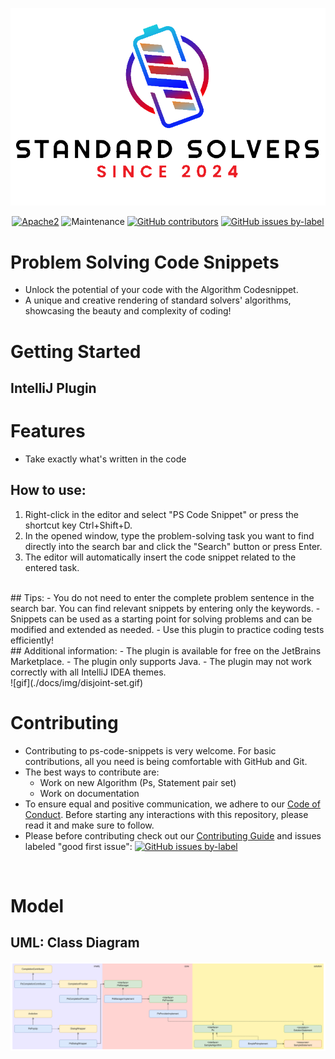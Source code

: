 ![logo](./docs/img/logo.png)


<div align="center">
    <a href="https://www.apache.org/licenses/LICENSE-2.0"><img src="https://img.shields.io/badge/license-Apache2-green.svg?style=for-the-badge" alt="Apache2"></a>
    <img src="https://img.shields.io/maintenance/yes/2024?style=for-the-badge" alt="Maintenance">
    <a href="https://github.com/StandardSolvers/ps-code-snippets/graphs/contributors"><img src="https://img.shields.io/github/contributors/StandardSolvers/ps-code-snippets?style=for-the-badge" alt="GitHub contributors"></a>
    <a href="https://github.com/StandardSolvers/ps-code-snippets/contribute"><img src="https://img.shields.io/github/issues/StandardSolvers/ps-code-snippets/good%20first%20issue?style=for-the-badge" alt="GitHub issues by-label"></a>        
</div>

# Problem Solving Code Snippets
- Unlock the potential of your code with the Algorithm Codesnippet.
- A unique and creative rendering of standard solvers' algorithms, showcasing the beauty and complexity of coding!

# Getting Started
## IntelliJ Plugin

# Features
- Take exactly what's written in the code
## How to use:
1. Right-click in the editor and select "PS Code Snippet" or press the shortcut key Ctrl+Shift+D.
2. In the opened window, type the problem-solving task you want to find directly 
into the search bar and click the "Search" button or press Enter.
3. The editor will automatically insert the code snippet related to the entered task.
<br>
## Tips:
- You do not need to enter the complete problem sentence in the search bar.
 You can find relevant snippets by entering only the keywords.
- Snippets can be used as a starting point for solving problems and can be modified
 and extended as needed.
- Use this plugin to practice coding tests efficiently!
<br>
## Additional information:
- The plugin is available for free on the JetBrains Marketplace.
- The plugin only supports Java.
- The plugin may not work correctly with all IntelliJ IDEA themes.
<br>
![gif](./docs/img/disjoint-set.gif)
<br>

# Contributing
- Contributing to ps-code-snippets is very welcome. For basic contributions, all you need is being comfortable with GitHub and Git.
- The best ways to contribute are:
    - Work on new Algorithm (Ps, Statement pair set)
    - Work on documentation
- To ensure equal and positive communication, we adhere to our [Code of Conduct](./CODE_OF_CONDUCT.md). Before starting any interactions with this repository, please read it and make sure to follow.
- Please before contributing check out our [Contributing Guide](./CONTRIBUTING.md) and issues labeled "good first issue": [![GitHub issues by-label](https://img.shields.io/github/issues/StandardSolvers/ps-code-snippets/good%20first%20issue?style=for-the-badge)](https://github.com/StandardSolvers/ps-code-snippets/contribute)
<br>

# Model
## UML: Class Diagram
![uml](./docs/img/uml.png)




